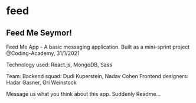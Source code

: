 # feed

Feed Me Seymor!
----------------

Feed Me App - A basic messaging application.
Built as a mini-sprint project @Coding-Academy, 31/1/2021

Technology used:
React.js, MongoDB, Sass

Team:
Backend squad: Dudi Kuperstein, Nadav Cohen
Frontend designers: Hadar Gasner, Ori Weinstock

Message us what you think about this app. 
Suddenly Readme...
